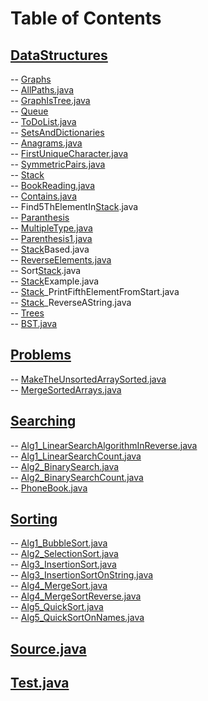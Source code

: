 # Table of Contents<br>
## [DataStructures](https://github.com/cse001/Programming/tree/main/DataStructures)<br>
   -- [Graphs](https://github.com/cse001/Programming/tree/main/DataStructures/Graphs)<br>
      -- [AllPaths.java](https://github.com/cse001/Programming/tree/main/DataStructures/Graphs/AllPaths.java)<br>
      -- [GraphIsTree.java](https://github.com/cse001/Programming/tree/main/DataStructures/Graphs/GraphIsTree.java)<br>
   -- [Queue](https://github.com/cse001/Programming/tree/main/DataStructures/Queue)<br>
      -- [ToDoList.java](https://github.com/cse001/Programming/tree/main/DataStructures/Queue/ToDoList.java)<br>
   -- [SetsAndDictionaries](https://github.com/cse001/Programming/tree/main/DataStructures/SetsAndDictionaries)<br>
      -- [Anagrams.java](https://github.com/cse001/Programming/tree/main/DataStructures/SetsAndDictionaries/Anagrams.java)<br>
      -- [FirstUniqueCharacter.java](https://github.com/cse001/Programming/tree/main/DataStructures/SetsAndDictionaries/FirstUniqueCharacter.java)<br>
      -- [SymmetricPairs.java](https://github.com/cse001/Programming/tree/main/DataStructures/SetsAndDictionaries/SymmetricPairs.java)<br>
   -- [Stack](https://github.com/cse001/Programming/tree/main/DataStructures/Stack)<br>
      -- [BookReading.java](https://github.com/cse001/Programming/tree/main/DataStructures/Stack/BookReading.java)<br>
      -- [Contains.java](https://github.com/cse001/Programming/tree/main/DataStructures/Stack/Contains.java)<br>
      -- Find5ThElementIn[Stack](https://github.com/cse001/Programming/tree/main/DataStructures/Stack).java<br>
      -- [Paranthesis](https://github.com/cse001/Programming/tree/main/DataStructures/Stack/Paranthesis)<br>
         -- [MultipleType.java](https://github.com/cse001/Programming/tree/main/DataStructures/Stack/Paranthesis/MultipleType.java)<br>
         -- [Parenthesis1.java](https://github.com/cse001/Programming/tree/main/DataStructures/Stack/Paranthesis/Parenthesis1.java)<br>
         -- [Stack](https://github.com/cse001/Programming/tree/main/DataStructures/Stack)Based.java<br>
      -- [ReverseElements.java](https://github.com/cse001/Programming/tree/main/DataStructures/Stack/ReverseElements.java)<br>
      -- Sort[Stack](https://github.com/cse001/Programming/tree/main/DataStructures/Stack).java<br>
      -- [Stack](https://github.com/cse001/Programming/tree/main/DataStructures/Stack)Example.java<br>
      -- [Stack](https://github.com/cse001/Programming/tree/main/DataStructures/Stack)_PrintFifthElementFromStart.java<br>
      -- [Stack](https://github.com/cse001/Programming/tree/main/DataStructures/Stack)_ReverseAString.java<br>
   -- [Trees](https://github.com/cse001/Programming/tree/main/DataStructures/Trees)<br>
       -- [BST.java](https://github.com/cse001/Programming/tree/main/DataStructures/Trees/BST.java)<br>
## [Problems](https://github.com/cse001/Programming/tree/main/Problems)<br>
   -- [MakeTheUnsortedArraySorted.java](https://github.com/cse001/Programming/tree/main/Problems/MakeTheUnsortedArraySorted.java)<br>
   -- [MergeSortedArrays.java](https://github.com/cse001/Programming/tree/main/Problems/MergeSortedArrays.java)<br>
## [Searching](https://github.com/cse001/Programming/tree/main/Searching)<br>
   -- [Alg1_LinearSearchAlgorithmInReverse.java](https://github.com/cse001/Programming/tree/main/Searching/Alg1_LinearSearchAlgorithmInReverse.java)<br>
   -- [Alg1_LinearSearchCount.java](https://github.com/cse001/Programming/tree/main/Searching/Alg1_LinearSearchCount.java)<br>
   -- [Alg2_BinarySearch.java](https://github.com/cse001/Programming/tree/main/Searching/Alg2_BinarySearch.java)<br>
   -- [Alg2_BinarySearchCount.java](https://github.com/cse001/Programming/tree/main/Searching/Alg2_BinarySearchCount.java)<br>
   -- [PhoneBook.java](https://github.com/cse001/Programming/tree/main/Searching/PhoneBook.java)<br>
## [Sorting](https://github.com/cse001/Programming/tree/main/Sorting)<br>
   -- [Alg1_BubbleSort.java](https://github.com/cse001/Programming/tree/main/Sorting/Alg1_BubbleSort.java)<br>
   -- [Alg2_SelectionSort.java](https://github.com/cse001/Programming/tree/main/Sorting/Alg2_SelectionSort.java)<br>
   -- [Alg3_InsertionSort.java](https://github.com/cse001/Programming/tree/main/Sorting/Alg3_InsertionSort.java)<br>
   -- [Alg3_InsertionSortOnString.java](https://github.com/cse001/Programming/tree/main/Sorting/Alg3_InsertionSortOnString.java)<br>
   -- [Alg4_MergeSort.java](https://github.com/cse001/Programming/tree/main/Sorting/Alg4_MergeSort.java)<br>
   -- [Alg4_MergeSortReverse.java](https://github.com/cse001/Programming/tree/main/Sorting/Alg4_MergeSortReverse.java)<br>
   -- [Alg5_QuickSort.java](https://github.com/cse001/Programming/tree/main/Sorting/Alg5_QuickSort.java)<br>
   -- [Alg5_QuickSortOnNames.java](https://github.com/cse001/Programming/tree/main/Sorting/Alg5_QuickSortOnNames.java)<br>
## [Source.java](https://github.com/cse001/Programming/tree/main/Source.java)<br>
## [Test.java](https://github.com/cse001/Programming/tree/main/Test.java)<br>
